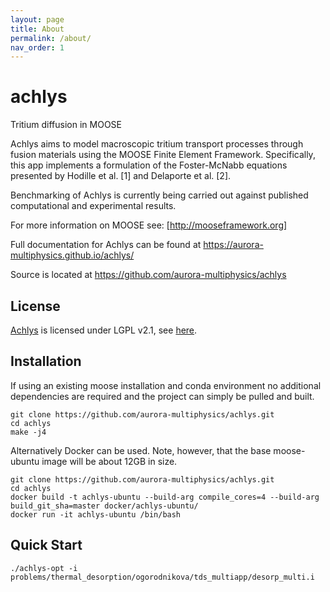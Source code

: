 ```yaml
---
layout: page
title: About
permalink: /about/
nav_order: 1
---
```


achlys
=====
Tritium diffusion in MOOSE


Achlys aims to model macroscopic tritium transport processes through fusion materials using the MOOSE Finite Element Framework. Specifically, this app implements a formulation of the Foster-McNabb equations presented by Hodille et al. [1] and Delaporte et al. [2].

Benchmarking of Achlys is currently being carried out against published computational and experimental results.

For more information on MOOSE see: [http://mooseframework.org]

Full documentation for Achlys can be found at https://aurora-multiphysics.github.io/achlys/

Source is located at  https://github.com/aurora-multiphysics/achlys
## License

[Achlys](https://github.com/aurora-multiphysics/achlys) is licensed under LGPL v2.1, see [here](https://github.com/aurora-multiphysics/achlys/blob/maaster/LICENSE).

## Installation

If using an existing moose installation and conda environment no additional dependencies are required and the project can simply be pulled and built.
```
git clone https://github.com/aurora-multiphysics/achlys.git
cd achlys
make -j4
```

Alternatively Docker can be used. Note, however, that the base moose-ubuntu image will be about 12GB in size.
```
git clone https://github.com/aurora-multiphysics/achlys.git
cd achlys
docker build -t achlys-ubuntu --build-arg compile_cores=4 --build-arg build_git_sha=master docker/achlys-ubuntu/
docker run -it achlys-ubuntu /bin/bash
```
## Quick Start

```
./achlys-opt -i problems/thermal_desorption/ogorodnikova/tds_multiapp/desorp_multi.i
```
